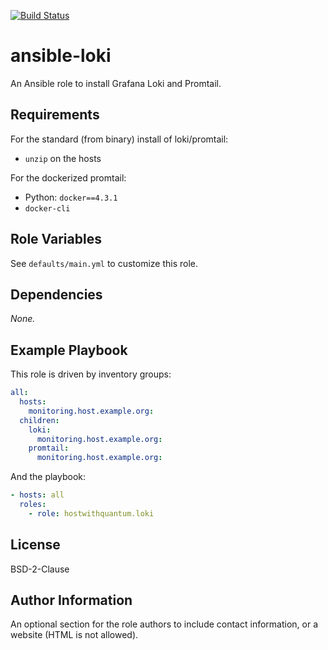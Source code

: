[![Build Status](https://github.com/rezizter/ansible-loki/actions/workflows/ci.yml/badge.svg)](https://github.com/rezizter/ansible-loki/actions/workflows/ci.yml)

# ansible-loki

An Ansible role to install Grafana Loki and Promtail.

## Requirements

For the standard (from binary) install of loki/promtail:

- `unzip` on the hosts

For the dockerized promtail:

- Python: `docker==4.3.1`
- `docker-cli`

## Role Variables

See `defaults/main.yml` to customize this role.

## Dependencies

_None._

## Example Playbook

This role is driven by inventory groups:

```yaml
all:
  hosts:
    monitoring.host.example.org:
  children:
    loki:
      monitoring.host.example.org:
    promtail:
      monitoring.host.example.org:
```

And the playbook:

```yaml
- hosts: all
  roles:
    - role: hostwithquantum.loki
```

## License

BSD-2-Clause

## Author Information

An optional section for the role authors to include contact information, or a website (HTML is not allowed).
